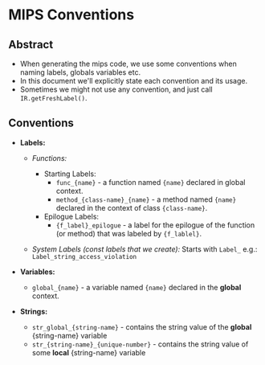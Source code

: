 # MIPS Conventions

## Abstract
- When generating the mips code, we use some conventions when naming labels, globals variables etc.
- In this document we'll explicitly state each convention and its usage.
- Sometimes we might not use any convention, and just call `IR.getFreshLabel()`.

## Conventions
- **Labels:**
    - *Functions:*
      - Starting Labels:
        - `func_{name}` - a function named `{name}` declared in global context.
        - `method_{class-name}_{name}` - a method named `{name}` declared in the context of class `{class-name}`.
      - Epilogue Labels:
        - `{f_label}_epilogue` - a label for the epilogue of the function (or method) that was labeled by `{f_lablel}`.
    
    - *System Labels (const labels that we create):* 
        Starts with `Label_`
        e.g.: `Label_string_access_violation`
        
- **Variables:**
  - `global_{name}` - a variable named `{name}` declared in the **global** context.

- **Strings:**
  - `str_global_{string-name}` - contains the string value of the **global** {string-name} variable
  - `str_{string-name}_{unique-number}` - contains the string value of some **local** {string-name} variable